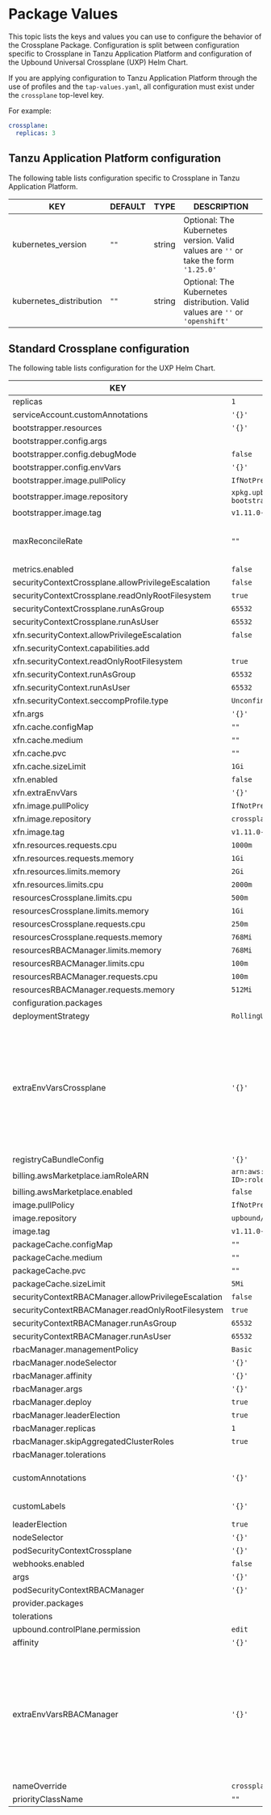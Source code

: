 # Package Values

This topic lists the keys and values you can use to configure the behavior of the Crossplane Package.
Configuration is split between configuration specific to Crossplane in Tanzu Application Platform
and configuration of the Upbound Universal Crossplane (UXP) Helm Chart.

If you are applying configuration to Tanzu Application Platform through the use of profiles and the `tap-values.yaml`,
all configuration must exist under the `crossplane` top-level key.

For example:

```yaml
crossplane:
  replicas: 3
```

## <a id="tap-specific"></a> Tanzu Application Platform configuration

The following table lists configuration specific to Crossplane in Tanzu Application Platform.

| KEY                                                  |DEFAULT                                     |TYPE    | DESCRIPTION |
|------------------------------------------------------|--------------------------------------------|--------|-------------|
| kubernetes_version                                   |`""`                                        |string  | Optional: The Kubernetes version. Valid values are `''` or take the form `'1.25.0'` |
| kubernetes_distribution                              |`""`                                        |string  | Optional: The Kubernetes distribution. Valid values are `''` or `'openshift'` |

## <a id="crossplane"></a> Standard Crossplane configuration

The following table lists configuration for the UXP Helm Chart.

| KEY                                                  |DEFAULT                                       |TYPE    | DESCRIPTION |
|------------------------------------------------------|----------------------------------------------|--------|-------------|
| replicas                                             |`1`                                           |integer | |
| serviceAccount.customAnnotations                     |`'{}'`                                        |object | |
| bootstrapper.resources                               |`'{}'`                                        |object | |
| bootstrapper.config.args                             |                                            |array | |
| bootstrapper.config.debugMode                        |`false`                                       |boolean | |
| bootstrapper.config.envVars                          |`'{}'`                                        |object | |
| bootstrapper.image.pullPolicy                        |`IfNotPresent`                                |string | |
| bootstrapper.image.repository                        |`xpkg.upbound.io/upbound/uxp-bootstrapper`    |string | |
| bootstrapper.image.tag                               |`v1.11.0-up.1 `                               |string | |
| maxReconcileRate                                     |`""`                                          |string  | How frequently Crossplane reconciles its resources in seconds.|
| metrics.enabled                                      |`false`                                       |boolean | |
| securityContextCrossplane.allowPrivilegeEscalation   |`false`                                       |boolean | |
| securityContextCrossplane.readOnlyRootFilesystem     |`true`                                        |boolean | |
| securityContextCrossplane.runAsGroup                 |`65532`                                       |integer | |
| securityContextCrossplane.runAsUser                  |`65532`                                       |integer | |
| xfn.securityContext.allowPrivilegeEscalation         |`false`                                       |boolean | |
| xfn.securityContext.capabilities.add                 |                                            |array   | |
| xfn.securityContext.readOnlyRootFilesystem           |`true`                                        |boolean | |
| xfn.securityContext.runAsGroup                       |`65532`                                       |integer | |
| xfn.securityContext.runAsUser                        |`65532`                                       |integer | |
| xfn.securityContext.seccompProfile.type              |`Unconfined`                                  |string | |
| xfn.args                                             |`'{}'`                                        |object | |
| xfn.cache.configMap                                  |`""`                                          |string | |
| xfn.cache.medium                                     |`""`                                          |string | |
| xfn.cache.pvc                                        |`""`                                          |string | |
| xfn.cache.sizeLimit                                  |`1Gi`                                         |string | |
| xfn.enabled                                          |`false`                                       |boolean | |
| xfn.extraEnvVars                                     |`'{}'`                                        |object | |
| xfn.image.pullPolicy                                 |`IfNotPresent`                                |string | |
| xfn.image.repository                                 |`crossplane/xfn`                              |string | |
| xfn.image.tag                                        |`v1.11.0-up.1`                                |string | |
| xfn.resources.requests.cpu                           |`1000m`                                       |string | |
| xfn.resources.requests.memory                        |`1Gi`                                         |string | |
| xfn.resources.limits.memory                          |`2Gi`                                         |string | |
| xfn.resources.limits.cpu                             |`2000m`                                       |string | |
| resourcesCrossplane.limits.cpu                       |`500m`                                        |string | |
| resourcesCrossplane.limits.memory                    |`1Gi`                                         |string | |
| resourcesCrossplane.requests.cpu                     |`250m`                                        |string | |
| resourcesCrossplane.requests.memory                  |`768Mi`                                       |string | |
| resourcesRBACManager.limits.memory                   |`768Mi`                                       |string | |
| resourcesRBACManager.limits.cpu                      |`100m`                                        |string | |
| resourcesRBACManager.requests.cpu                    |`100m `                                       |string | |
| resourcesRBACManager.requests.memory                 |`512Mi`                                       |string | |
| configuration.packages                               |                                            |array  | |
| deploymentStrategy                                   |`RollingUpdate`                               |string | |
| extraEnvVarsCrossplane                               |`'{}'`                                        |object | List of extra environment variables to set in the Crossplane deployment. For example, `extraEnvironmentVars:   sample.key: value1   ANOTHER.KEY: value2` results with `- name: sample_key     value: "value1"   - name: ANOTHER_KEY     value: "value2"` |
| registryCaBundleConfig                               |`'{}'`                                        |object | |
| billing.awsMarketplace.iamRoleARN                    |`arn:aws:iam::ACCOUNT-ID>:role/ROLE-NAME`   |string | |
| billing.awsMarketplace.enabled                       |`false`                                       |boolean | |
| image.pullPolicy                                     |`IfNotPresent`                                |string | |
| image.repository                                     |`upbound/crossplane `                         |string | |
| image.tag                                            |`v1.11.0-up.1`                                |string | |
| packageCache.configMap                               |`""`                                          |string | |
| packageCache.medium                                  |`""`                                          |string | |
| packageCache.pvc                                     |`""`                                          |string | |
| packageCache.sizeLimit                               |`5Mi`                                         |string | |
| securityContextRBACManager.allowPrivilegeEscalation  |`false`                                       |boolean | |
| securityContextRBACManager.readOnlyRootFilesystem    |`true`                                        |boolean | |
| securityContextRBACManager.runAsGroup                |`65532`                                       |integer | |
| securityContextRBACManager.runAsUser                 |`65532`                                       |integer | |
| rbacManager.managementPolicy                         |`Basic`                                       |string | |
| rbacManager.nodeSelector                             |`'{}'`                                        |object | |
| rbacManager.affinity                                 |`'{}'`                                        |object | |
| rbacManager.args                                     |`'{}'`                                        |object | |
| rbacManager.deploy                                   |`true`                                        |boolean | |
| rbacManager.leaderElection                           |`true`                                        |boolean | |
| rbacManager.replicas                                 |`1`                                           |integer | |
| rbacManager.skipAggregatedClusterRoles               |`true`                                        |boolean | |
| rbacManager.tolerations                              |                                            |array   | |
| customAnnotations                                    |`'{}'`                                        |object  | Custom annotations to add to the Crossplane deployment and pod. |
| customLabels                                         |`'{}'`                                        |object  | Custom labels to add into metadata. |
| leaderElection                                       |`true`                                        |boolean | |
| nodeSelector                                         |`'{}'`                                        |object | |
| podSecurityContextCrossplane                         |`'{}'`                                        |object | |
| webhooks.enabled                                     |`false`                                       |boolean | |
| args                                                 |`'{}'`                                        |object | |
| podSecurityContextRBACManager                        |`'{}'`                                        |object | |
| provider.packages                                    |                                            |array  | |
| tolerations                                          |                                            |array  | |
| upbound.controlPlane.permission                      |`edit`                                        |string | |
| affinity                                             |`'{}'`                                        |object | |
| extraEnvVarsRBACManager                              |`'{}'`                                        |object | List of extra environment variables to set in the Crossplane RBAC manager deployment. For example, `extraEnvironmentVars:   sample.key: value1   ANOTHER.KEY: value2` results with `- name: sample_key     value: "value1"   - name: ANOTHER_KEY value: "value2"` |
| nameOverride                                         |`crossplane`                                  |string | |
| priorityClassName                                    |`""`                                          |string | |
